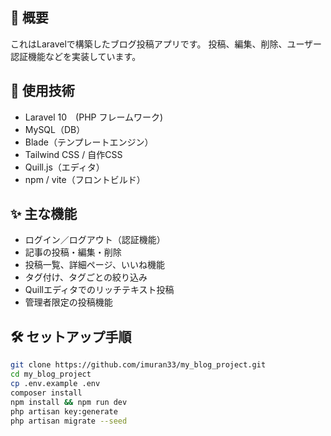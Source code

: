 ## 📌 概要
これはLaravelで構築したブログ投稿アプリです。
投稿、編集、削除、ユーザー認証機能などを実装しています。

## 🔧 使用技術
- Laravel 10　(PHP フレームワーク)
- MySQL（DB）
- Blade（テンプレートエンジン）
- Tailwind CSS / 自作CSS
- Quill.js（エディタ）
- npm / vite（フロントビルド）

## ✨ 主な機能
- ログイン／ログアウト（認証機能）
- 記事の投稿・編集・削除
- 投稿一覧、詳細ページ、いいね機能
- タグ付け、タグごとの絞り込み
- Quillエディタでのリッチテキスト投稿
- 管理者限定の投稿機能

## 🛠️ セットアップ手順
```bash
git clone https://github.com/imuran33/my_blog_project.git
cd my_blog_project
cp .env.example .env
composer install
npm install && npm run dev
php artisan key:generate
php artisan migrate --seed
